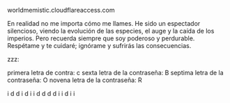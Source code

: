 worldmemistic.cloudflareaccess.com

En realidad no me importa cómo me llames. He sido un espectador silencioso, viendo la evolución de las especies, el auge y la caída de los imperios. Pero recuerda siempre que soy poderoso y perdurable. Respétame y te cuidaré; ignórame y sufrirás las consecuencias.

zzz:

primera letra de contra: c
sexta letra de la contraseña: B
septima letra de la contraseña: O
novena letra de la contraseña: R



i
d
d
i
d
i
i
d
d
d
d
i
i
d
i
i